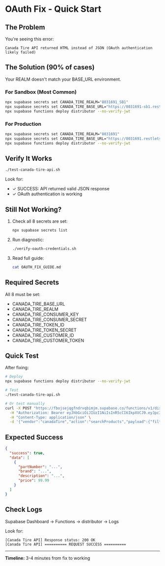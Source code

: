 # OAuth Fix - Quick Start

## The Problem

You're seeing this error:
```
Canada Tire API returned HTML instead of JSON (OAuth authentication likely failed)
```

## The Solution (90% of cases)

Your REALM doesn't match your BASE_URL environment.

### For Sandbox (Most Common)

```bash
npx supabase secrets set CANADA_TIRE_REALM="8031691_SB1"
npx supabase secrets set CANADA_TIRE_BASE_URL="https://8031691-sb1.restlets.api.netsuite.com/app/site/hosting"
npx supabase functions deploy distributor --no-verify-jwt
```

### For Production

```bash
npx supabase secrets set CANADA_TIRE_REALM="8031691"
npx supabase secrets set CANADA_TIRE_BASE_URL="https://8031691.restlets.api.netsuite.com/app/site/hosting"
npx supabase functions deploy distributor --no-verify-jwt
```

## Verify It Works

```bash
./test-canada-tire-api.sh
```

Look for:
- ✓ SUCCESS: API returned valid JSON response
- ✓ OAuth authentication is working

## Still Not Working?

1. Check all 8 secrets are set:
   ```bash
   npx supabase secrets list
   ```

2. Run diagnostic:
   ```bash
   ./verify-oauth-credentials.sh
   ```

3. Read full guide:
   ```bash
   cat OAUTH_FIX_GUIDE.md
   ```

## Required Secrets

All 8 must be set:
- CANADA_TIRE_BASE_URL
- CANADA_TIRE_REALM
- CANADA_TIRE_CONSUMER_KEY
- CANADA_TIRE_CONSUMER_SECRET
- CANADA_TIRE_TOKEN_ID
- CANADA_TIRE_TOKEN_SECRET
- CANADA_TIRE_CUSTOMER_ID
- CANADA_TIRE_CUSTOMER_TOKEN

## Quick Test

After fixing:
```bash
# Deploy
npx supabase functions deploy distributor --no-verify-jwt

# Test
./test-canada-tire-api.sh

# Or test manually
curl -X POST "https://fbojsejqgfndrvqbimjm.supabase.co/functions/v1/distributor" \
  -H "Authorization: Bearer eyJhbGciOiJIUzI1NiIsInR5cCI6IkpXVCJ9.eyJpc3MiOiJzdXBhYmFzZSIsInJlZiI6ImZib2pzZWpxZ2ZuZHJ2cWJpbWptIiwicm9sZSI6ImFub24iLCJpYXQiOjE3NTk5NTkwNjMsImV4cCI6MjA3NTUzNTA2M30.zXX0HxoTEAATK1RR8F8vgwpqb0pfApieiSQZqBxO_Ac" \
  -H "Content-Type: application/json" \
  -d '{"vendor":"canadaTire","action":"searchProducts","payload":{"filters":{"isTire":true}}}'
```

## Expected Success

```json
{
  "success": true,
  "data": [
    {
      "partNumber": "...",
      "brand": "...",
      "description": "...",
      "price": 99.99
    }
  ]
}
```

## Check Logs

Supabase Dashboard → Functions → distributor → Logs

Look for:
```
[Canada Tire API] Response status: 200 OK
[Canada Tire API] ========== REQUEST SUCCESS ==========
```

---

**Timeline:** 3-4 minutes from fix to working
